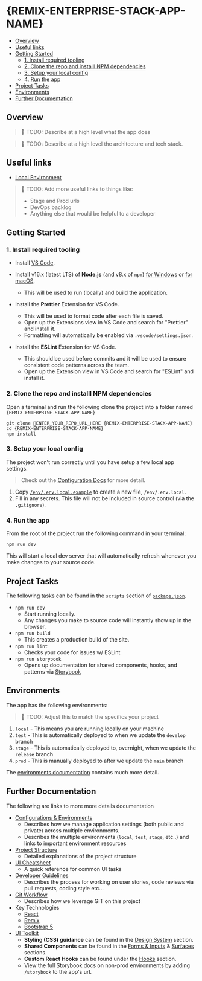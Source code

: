 # {REMIX-ENTERPRISE-STACK-APP-NAME}

- [Overview](#overview)
- [Useful links](#useful-links)
- [Getting Started](#getting-started)
  - [1. Install required tooling](#1-install-required-tooling)
  - [2. Clone the repo and installl NPM dependencies](#2-clone-the-repo-and-installl-npm-dependencies)
  - [3. Setup your local config](#3-setup-your-local-config)
  - [4. Run the app](#4-run-the-app)
- [Project Tasks](#project-tasks)
- [Environments](#environments)
- [Further Documentation](#further-documentation)

## Overview

> 📌 TODO: Describe at a high level what the app does

> 📌 TODO: Describe at a high level the architecture and tech stack.

## Useful links

- [Local Environment](http://localhost:3000)

> 📌 TODO: Add more useful links to things like:
>
> - Stage and Prod urls
> - DevOps backlog
> - Anything else that would be helpful to a developer

## Getting Started

### 1. Install required tooling

- Install [VS Code](https://code.visualstudio.com).

- Install v16.x (latest LTS) of **Node.js** (and v8.x of `npm`) [for Windows](https://nodejs.org/dist/v16.13.0/node-v16.13.0-x64.msi) or [for macOS](https://nodejs.org/dist/v16.13.0/node-v16.13.0.pkg).
  - This will be used to run (locally) and build the application.
- Install the **Prettier** Extension for VS Code.
  - This will be used to format code after each file is saved.
  - Open up the Extensions view in VS Code and search for "Prettier" and install it.
  - Formatting will automatically be enabled via `.vscode/settings.json`.
- Install the **ESLint** Extension for VS Code.
  - This should be used before commits and it will be used to ensure consistent code patterns across the team.
  - Open up the Extension view in VS Code and search for "ESLint" and install it.

### 2. Clone the repo and installl NPM dependencies

Open a terminal and run the following clone the project into a folder named `{REMIX-ENTERPRISE-STACK-APP-NAME}`

```
git clone 📌ENTER_YOUR_REPO_URL_HERE {REMIX-ENTERPRISE-STACK-APP-NAME}
cd {REMIX-ENTERPRISE-STACK-APP-NAME}
npm install
```

### 3. Setup your local config

The project won't run correctly until you have setup a few local app settings.

> Check out the [Configuration Docs](docs/configurations.md) for more detail.

1. Copy [`/env/.env.local.example`](env/.env.local.example) to create a new file, `/env/.env.local`.
2. Fill in any secrets. This file will not be included in source control (via the `.gitignore`).

### 4. Run the app

From the root of the project run the following command in your terminal:

```
npm run dev
```

This will start a local dev server that will automatically refresh whenever you make changes to your source code.

## Project Tasks

The following tasks can be found in the `scripts` section of [`package.json`](package.json).

- `npm run dev`
  - Start running locally.
  - Any changes you make to source code will instantly show up in the browser.
- `npm run build`
  - This creates a production build of the site.
- `npm run lint`
  - Checks your code for issues w/ ESLint
- `npm run storybook`
  - Opens up documentation for shared components, hooks, and patterns via [Storybook](https://storybook.js.org/)

## Environments

The app has the following environments:

> 📌 TODO: Adjust this to match the specifics your project

1. `local` - This means you are running locally on your machine
2. `test` - This is automatically deployed to when we update the `develop` branch
3. `stage` - This is automatically deployed to, overnight, when we update the `release` branch
4. `prod` - This is manually deployed to after we update the `main` branch

The [environments documentation](docs/configurations.md) contains much more detail.

## Further Documentation

The following are links to more more details documentation

- [Configurations & Environments](docs/configurations.md)
  - Describes how we manage application settings (both public and private) across multiple environments.
  - Describes the multiple environments (`local`, `test`, `stage`, etc..) and links to important environment resources
- [Project Structure](docs/project-structure.md)
  - Detailed explanations of the project structure
- [UI Cheatsheet](docs/ui-cheatsheet.md)
  - A quick reference for common UI tasks
- [Developer Guidelines](docs/developer-guidelines.md)
  - Describes the process for working on user stories, code reviews via pull requests, coding style etc...
- [Git Workflow](docs/git-workflow.md)
  - Describes how we leverage GIT on this project
- Key Technologies
  - [React](https://beta.reactjs.org/learn)
  - [Remix](https://remix.run/docs/en/v1)
  - [Bootstrap 5](https://getbootstrap.com/docs/5.1/utilities/flex/)
- [UI Toolkit](http://localhost:3000/storybook)
  - **Styling (CSS) guidance** can be found in the [Design System](http://localhost:3000/storybook/index.html?path=/story/design-system--background-colors) section.
  - **Shared Components** can be found in the [Forms & Inputs](http://localhost:3000/storybook/index.html?path=/story/forms-inputs-autocomplete--basic) & [Surfaces](http://localhost:3000/storybook/index.html?path=/story/surfaces-surface--widgets) sections.
  - **Custom React Hooks** can be found under the [Hooks](http://localhost:3000/storybook/index.html?path=/story/hooks-usedebounce--page) section.
  - View the full Storybook docs on non-prod environments by adding `/storybook` to the app's url.
